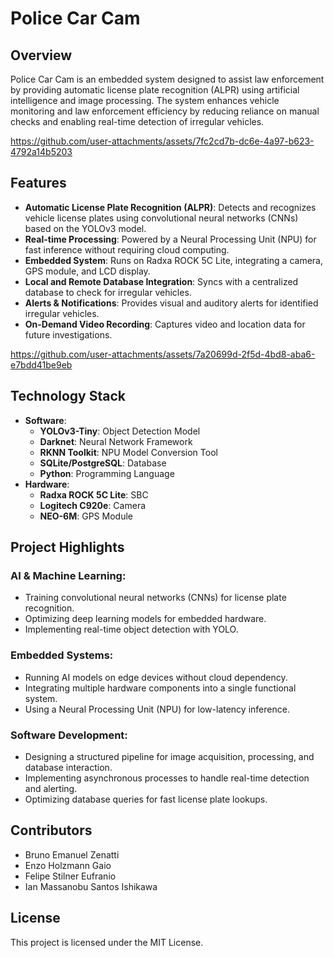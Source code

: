 # Police Car Cam
## Overview
Police Car Cam is an embedded system designed to assist law enforcement by providing automatic license plate recognition (ALPR) using artificial intelligence and image processing. The system enhances vehicle monitoring and law enforcement efficiency by reducing reliance on manual checks and enabling real-time detection of irregular vehicles.

https://github.com/user-attachments/assets/7fc2cd7b-dc6e-4a97-b623-4792a14b5203

## Features
- **Automatic License Plate Recognition (ALPR)**: Detects and recognizes vehicle license plates using convolutional neural networks (CNNs) based on the YOLOv3 model.
- **Real-time Processing**: Powered by a Neural Processing Unit (NPU) for fast inference without requiring cloud computing.
- **Embedded System**: Runs on Radxa ROCK 5C Lite, integrating a camera, GPS module, and LCD display.
- **Local and Remote Database Integration**: Syncs with a centralized database to check for irregular vehicles.
- **Alerts & Notifications**: Provides visual and auditory alerts for identified irregular vehicles.
- **On-Demand Video Recording**: Captures video and location data for future investigations.

https://github.com/user-attachments/assets/7a20699d-2f5d-4bd8-aba6-e7bdd41be9eb

## Technology Stack
- **Software**:
  - **YOLOv3-Tiny**: Object Detection Model
  - **Darknet**: Neural Network Framework
  - **RKNN Toolkit**: NPU Model Conversion Tool
  - **SQLite/PostgreSQL**: Database
  - **Python**: Programming Language
- **Hardware**:
  - **Radxa ROCK 5C Lite**: SBC
  - **Logitech C920e**: Camera
  - **NEO-6M**: GPS Module

## Project Highlights
### AI & Machine Learning:
- Training convolutional neural networks (CNNs) for license plate recognition.
- Optimizing deep learning models for embedded hardware.
- Implementing real-time object detection with YOLO.

### Embedded Systems:
- Running AI models on edge devices without cloud dependency.
- Integrating multiple hardware components into a single functional system.
- Using a Neural Processing Unit (NPU) for low-latency inference.

### Software Development:
- Designing a structured pipeline for image acquisition, processing, and database interaction.
- Implementing asynchronous processes to handle real-time detection and alerting.
- Optimizing database queries for fast license plate lookups.

## Contributors
- Bruno Emanuel Zenatti
- Enzo Holzmann Gaio
- Felipe Stilner Eufranio
- Ian Massanobu Santos Ishikawa

## License
This project is licensed under the MIT License.

